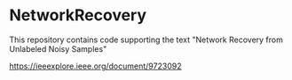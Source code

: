 # NetworkRecovery


This repository contains code supporting the text "Network Recovery from Unlabeled Noisy Samples"

https://ieeexplore.ieee.org/document/9723092
